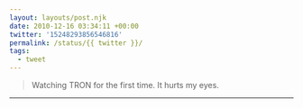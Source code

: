 ```yaml
---
layout: layouts/post.njk
date: 2010-12-16 03:34:11 +00:00
twitter: '15248293856546816'
permalink: /status/{{ twitter }}/
tags: 
  - tweet
---
```


> Watching TRON for the first time. It hurts my eyes.

---
